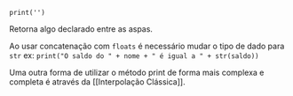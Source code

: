 `print('')`

Retorna algo declarado entre as aspas.

Ao usar concatenação com `floats` é necessário mudar o tipo de dado para `str` 
	ex: `print("O saldo do " + nome + " é igual a " + str(saldo))`

Uma outra forma de utilizar o método print de forma mais complexa e completa é através da [[Interpolação Clássica]].

